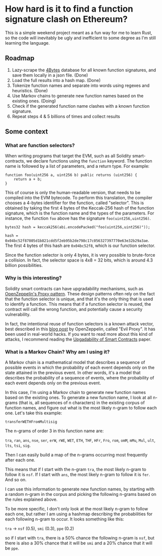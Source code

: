 # How hard is it to find a function signature clash on Ethereum?

This is a simple weekend project meant as a fun way for me to learn Rust, so the code will inevitably be ugly and inefficient to some degree as I'm still learning the language.

## Roadmap

1. Lazy-scrape the [4Bytes](https://www.4byte.directory/) database for all known function signatures, and save them locally in a json file. (Done)
2. Load the full results into a hash map. (Done)
3. Tokenize function names and separate into words using regexes and heuristics. (Done)
4. Use Markov chains to generate new function names based on the existing ones. (Doing)
5. Check if the generated function name clashes with a known function signature.
6. Repeat steps 4 & 5 billions of times and collect results

## Some context

### What are function selectors?

When writing programs that target the EVM, such as all Solidity smart-contracts, we declare functions using the `function` keyword. The function name is followed by a list of parameters, and a return type. For example:

```solidity
function foo(uint256 a, uint256 b) public returns (uint256) {
    return a + b;
}
```

This of course is only the human-readable version, that needs to be compiled into the EVM bytecode. To perform this translation, the compiler chooses a 4-bytes identifier for the function, called "selector". This is obtained by taking the first 4 bytes of the Keccak-256 hash of the function signature, which is the function name and the types of the parameters.
For instance, the function `foo` above has the signature `foo(uint256,uint256)`.

```solidity
bytes32 hash = keccak256(abi.encodePacked("foo(uint256,uint256)"));
```

`hash = 0x04bc52f87805d1b821cdd5f2eb95b2de798c17c056327397770e63e32b29a3ae`. The first 4 bytes of this hash are `0x04bc52f8`, which is our function selector.

Since the function selector is only 4 bytes, it is very possible to brute-force a collision. In fact, the selector space is 4x8 = 32 bits, which is around 4.3 billion possibilities.

### Why is this interesting?

Solidity smart contracts can have upgradability mechanisms, such as [OpenZeppelin's Proxy pattern](https://docs.openzeppelin.com/upgrades-plugins/1.x/proxies). These design patterns often rely on the fact that the function selector is unique, and that it's the only thing that is used to identify a function. This means that if a function selector is reused, the contract will call the wrong function, and potentially cause a security vulnerability.

In fact, the intentional reuse of function selectors is a known attack vector, best described in this [blog post](https://forum.openzeppelin.com/t/beware-of-the-proxy-learn-how-to-exploit-function-clashing/1070) by OpenZeppelin, called "Evil Proxy". It has been used in real-world hacks. If you want to read more about this kind of attacks, I recommend reading the [Upgadability of Smart Contracts](https://arxiv.org/pdf/2206.00716.pdf) paper.

### What is a Markov Chain? Why am I using it?

A Markov chain is a mathematical model that describes a sequence of possible events in which the probability of each event depends only on the state attained in the previous event. In other words, it's a model that describes the probability of a sequence of events, where the probability of each event depends only on the previous event.

In this case, I'm using a Markov chain to generate new function names based on the existing ones. To generate a new function name, I look at all n-grams (that is, all sequences of n characters) in the existing corpus of function names, and figure out what is the most likely n-gram to follow each one. Let's take this example:

`transferWETHFromMultisig`

The n-grams of order 3 in this function name are:

`tra`, `ran`, `ans`, `nse`, `ser`, `erW`, `rWE`, `WET`, `ETH`, `THF`, `HFr`, `Fro`, `rom`, `omM`, `mMu`, `Mul`, `ult`, `lts`, `tsi`, `sig`.

Then I can easily build a map of the n-grams occurring most frequently after each one.

This means that if I start with the n-gram `tra`, the most likely n-gram to follow it is `nsf`. If I start with `ans`, the most likely n-gram to follow it is `fer`. And so on.

I can use this information to generate new function names, by starting with a random n-gram in the corpus and picking the following n-grams based on the rules explained above.

To be more specific, I don't only look at the most likely n-gram to follow each one, but rather I am using a hashmap describing the probabilities for each following n-gram to occur. It looks something like this:

`tra` -> `nsf` (0.5), `smi` (0.3), `ppe` (0.2)

so if I start with `tra`, there is a 50% chance the following n-gram is `nsf`, but there is also a 30% chance that it will be `smi` and a 20% chance that it will be `ppe`.
